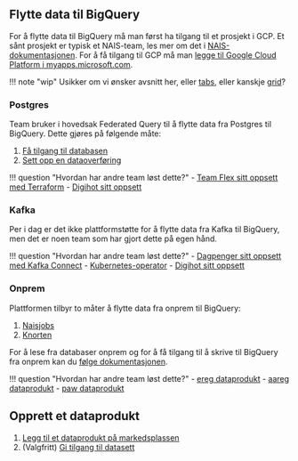 ## Flytte data til BigQuery

For å flytte data til BigQuery må man først ha tilgang til et prosjekt i GCP.
Et sånt prosjekt er typisk et NAIS-team, les mer om det i [NAIS-dokumentasjonen](https://doc.nais.io/basics/teams/#gcp-team-projects).
For å få tilgang til GCP må man [legge til Google Cloud Platform i myapps.microsoft.com](https://account.activedirectory.windowsazure.com/r#/addApplications).

!!! note "wip"
    Usikker om vi ønsker avsnitt her, eller [tabs](https://squidfunk.github.io/mkdocs-material/reference/content-tabs/), eller kanskje [grid](https://squidfunk.github.io/mkdocs-material/reference/grids/#using-card-grids)?

### Postgres
Team bruker i hovedsak Federated Query til å flytte data fra Postgres til BigQuery.
Dette gjøres på følgende måte:

1. [Få tilgang til databasen](dele/få-tilgang.md#postgres-gcp) 
2. [Sett opp en dataoverføring](dele/dataoverføring.md)

!!! question "Hvordan har andre team løst dette?"
    - [Team Flex sitt oppsett med Terraform](https://github.com/navikt/flex-bigquery-terraform)
    - [Digihot sitt oppsett]()

### Kafka
Per i dag er det ikke plattformstøtte for å flytte data fra Kafka til BigQuery, men det er noen team som har gjort dette på egen hånd.

!!! question "Hvordan har andre team løst dette?"
    - [Dagpenger sitt oppsett med Kafka Connect](https://github.com/navikt/dp-kafka-connect/)
        - [Kubernetes-operator](https://github.com/navikt/dp-kafka-connect-operator/)
    - [Digihot sitt oppsett]()

### Onprem
Plattformen tilbyr to måter å flytte data fra onprem til BigQuery:

1. [Naisjobs](dele/dataoverføring.md#naisjob)
2. [Knorten](../analyse/komigang.md#knorten)

For å lese fra databaser onprem og for å få tilgang til å skrive til BigQuery fra onprem kan du [følge dokumentasjonen](dele/få-tilgang.md#f-tilgang-til-data-on-prem).

!!! question "Hvordan har andre team løst dette?"
    - [ereg dataprodukt](https://github.com/navikt/dataprodukt-register-ereg)
    - [aareg dataprodukt](https://github.com/navikt/dataprodukt-register-aareg)
    - [paw dataprodukt](https://github.com/navikt/dataprodukt_paw)


## Opprett et dataprodukt

1. [Legg til et dataprodukt på markedsplassen](dele/dataprodukt.md)
2. (Valgfritt) [Gi tilgang til datasett](tilgangsstyring.md)